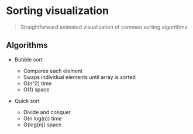 # Sorting visualization

> Straightforward animated visualization of common sorting algorithms

## Algorithms

- Bubble sort
  - Compares each element
  - Swaps individual elements until array is sorted
  - O(n^2) time
  - O(1) space

- Quick sort
  - Divide and conquer
  - O(n log(n)) time
  - O(log(n)) space

